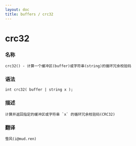 ```yaml
---
layout: doc
title: buffers / crc32
---
```

# crc32

### 名称

    crc32() - 计算一个缓冲区(buffer)或字符串(string)的循环冗余校验码

### 语法

    int crc32( buffer | string x );

### 描述

    计算并返回指定的缓冲区或字符串 `x` 的循环冗余校验码(CRC32)

### 翻译

    雪风(i@mud.ren)
